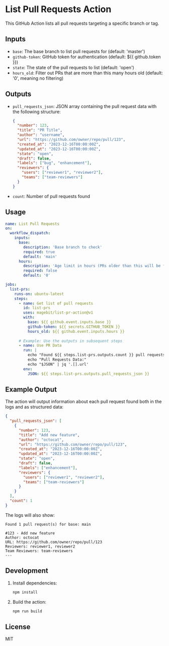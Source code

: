 # List Pull Requests Action

This GitHub Action lists all pull requests targeting a specific branch or tag.

## Inputs

- `base`: The base branch to list pull requests for (default: 'master')
- `github-token`: GitHub token for authentication (default: ${{ github.token }})
- `state`: The state of the pull requests to list (default: 'open')
- `hours_old`: Filter out PRs that are more than this many hours old (default: '0', meaning no filtering)

## Outputs

- `pull_requests_json`: JSON array containing the pull request data with the following structure:
  ```json
  {
    "number": 123,
    "title": "PR Title",
    "author": "username",
    "url": "https://github.com/owner/repo/pull/123",
    "created_at": "2023-12-16T00:00:00Z",
    "updated_at": "2023-12-16T00:00:00Z",
    "state": "open",
    "draft": false,
    "labels": ["bug", "enhancement"],
    "reviewers": {
      "users": ["reviewer1", "reviewer2"],
      "teams": ["team-reviewers"]
    }
  }
  ```
- `count`: Number of pull requests found

## Usage

```yaml
name: List Pull Requests
on:
  workflow_dispatch:
    inputs:
      base:
        description: 'Base branch to check'
        required: true
        default: 'main'
      hours:
        description: 'Age limit in hours (PRs older than this will be filtered out)'
        required: false
        default: '0'

jobs:
  list-prs:
    runs-on: ubuntu-latest
    steps:
      - name: Get list of pull requests
        id: list-prs
        uses: magebit/list-pr-action@v1
        with:
          base: ${{ github.event.inputs.base }}
          github-token: ${{ secrets.GITHUB_TOKEN }}
          hours_old: ${{ github.event.inputs.hours }}
          
      # Example: Use the outputs in subsequent steps
      - name: Use PR Data
        run: |
          echo "Found ${{ steps.list-prs.outputs.count }} pull requests"
          echo "Pull Requests Data:"
          echo "$JSON" | jq '.[].url'
        env:
          JSON: ${{ steps.list-prs.outputs.pull_requests_json }}
```

## Example Output

The action will output information about each pull request found both in the logs and as structured data:

```json
{
  "pull_requests_json": [
    {
      "number": 123,
      "title": "Add new feature",
      "author": "octocat",
      "url": "https://github.com/owner/repo/pull/123",
      "created_at": "2023-12-16T00:00:00Z",
      "updated_at": "2023-12-16T00:00:00Z",
      "state": "open",
      "draft": false,
      "labels": ["enhancement"],
      "reviewers": {
        "users": ["reviewer1", "reviewer2"],
        "teams": ["team-reviewers"]
      }
    }
  ],
  "count": 1
}
```

The logs will also show:
```
Found 1 pull request(s) for base: main

#123 - Add new feature
Author: octocat
URL: https://github.com/owner/repo/pull/123
Reviewers: reviewer1, reviewer2
Team Reviewers: team-reviewers
---
```

## Development

1. Install dependencies:
   ```bash
   npm install
   ```

2. Build the action:
   ```bash
   npm run build
   ```

## License

MIT